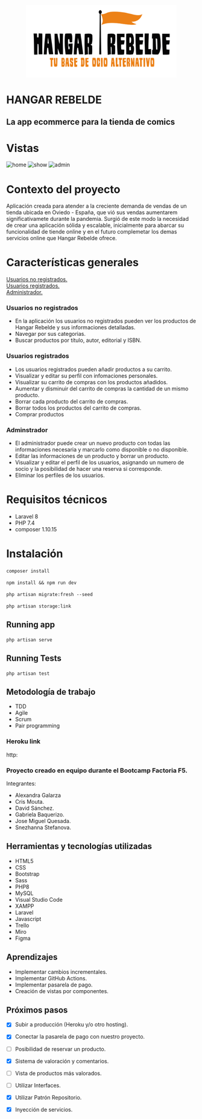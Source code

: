 <p align="center"><img src="public/img/logo.png" width="400"></p>

# HANGAR REBELDE

## La app ecommerce para la tienda de comics

# Vistas

![home](https://user-images.githubusercontent.com/82060703/134808302-c93d090b-8efc-4448-b9ef-723e2c12f836.png)
![show](https://user-images.githubusercontent.com/82060703/134808389-f85eb1a1-a9bd-4539-abef-78d29f4d17dc.png)
![admin](https://user-images.githubusercontent.com/82060703/134808394-585e301c-d9f8-4edf-acf1-aca70198cbb7.png)

# Contexto del proyecto
Aplicación creada para atender a la creciente demanda de vendas de un tienda ubicada en Oviedo - España, que vió sus vendas aumentarem significativamete durante la pandemia. 
Surgió de este modo la necesidad de crear una aplicación sólida y escalable, inicialmente para abarcar su funcionalidad de tiende online y en el futuro complemetar los demas  servicios online que Hangar Rebelde ofrece.

# Características generales

[Usuarios no registrados.](#usuariosnoregistrados)  
[Usuarios registrados.](#usuariosregistrados)  
[Administrador.](#adminstrador)

### Usuarios no registrados

-   En la aplicación los usuarios no registrados pueden ver los productos de Hangar Rebelde y sus informaciones detalladas.
-   Navegar por sus categorias.
-   Buscar productos por título, autor, editorial y ISBN.

### Usuarios registrados

-   Los usuarios registrados pueden añadir productos a su carrito.
-   Visualizar y editar su perfil con infomaciones personales.
-   Visualizar su carrito de compras con los productos añadidos.
-   Aumentar y disminuir del carrito de compras la cantidad de un mismo producto.
-   Borrar cada producto del carrito de compras.
-   Borrar todos los productos del carrito de compras.
-   Comprar productos

### Adminstrador

-   El administrador puede crear un nuevo producto con todas las informaciones necesaria y marcarlo como disponible o no disponible.
-   Editar las informaciones de un producto y borrar un producto.
-   Visualizar y editar el perfil de los usuarios, asignando un numero de socio y la posibilidad de hacer una reserva si corresponde.
-   Eliminar los perfiles de los usuarios.

# Requisitos técnicos

-   Laravel 8
-   PHP 7.4
-   composer 1.10.15

# Instalación

`composer install`

`npm install && npm run dev`

`php artisan migrate:fresh --seed`

`php artisan storage:link`

## Running app

`php artisan serve`

## Running Tests

`php artisan test`

## Metodología de trabajo

-   TDD
-   Agile
-   Scrum
-   Pair programming

### Heroku link

http:

### Proyecto creado en equipo durante el Bootcamp Factoria F5.

Integrantes:

-   Alexandra Galarza
-   Cris Mouta.
-   David Sánchez.
-   Gabriela Baquerizo.
-   Jose Miguel Quesada.
-   Snezhanna Stefanova.

## Herramientas y tecnologías utilizadas
- HTML5
- CSS
- Bootstrap
- Sass
- PHP8
- MySQL
- Visual Studio Code
- XAMPP
- Laravel
- Javascript
- Trello
- Miro
- Figma

## Aprendizajes

-   Implementar cambios incrementales.
-   Implementar GitHub Actions.
-   Implementar pasarela de pago.
-   Creación de vistas por componentes.

## Próximos pasos

- [x] Subir a producción (Heroku y/o otro hosting).
- [x] Conectar la pasarela de pago con nuestro proyecto.
- [ ] Posibilidad de reservar un producto.
- [x] Sistema de valoración y comentarios.
- [ ] Vista de productos más valorados.
- [ ] Utilizar Interfaces.
- [x] Utilizar Patrón Repositorio.
- [x] Inyección de servicios.


